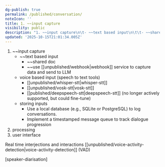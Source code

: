 ```yaml
---
dg-publish: true
permalink: /published/conversation/
noteIcon: ''
title: 1. ~~input capture
visibility: public
description: "1. ~~input capture\n\t- ~~text based input\n\t\t- ~~shared doc\n\t\t- ~~use unpublished/webhook\\ service to capture data and send to LLM\n\t- voice based input (speech to"
updated: '2025-10-15T21:01:34.005Z'
---
```


1. ~~input capture
	- ~~text based input
		- ~~shared doc
		- ~~use [[unpublished/webhook\|webhook]] service to capture data and send to LLM
	- voice based input (speech to text tools)
		- [[unpublished/whisper-stt\|whisper-stt]] 
		- [[unpublished/vosk-stt\|vosk-stt]]
		- [[published/deepspeech-stt\|deepspeech-stt]] (no longer actively supported, but could fine-tune)
	- storing inputs
		- Use a local database (e.g., SQLite or PostgreSQL) to log conversations.
		- Implement a timestamped message queue to track dialogue progression
2. processing 
3. user interface

Real time interjections and interactions
[[unpublished/voice-activity-detection\|voice-activity-detection]] (VAD)

[speaker-diarisation]
